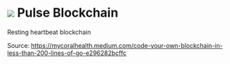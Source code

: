 # ![](https://i.imgur.com/guIzOid.png) Pulse Blockchain
Resting heartbeat blockchain

Source: https://mycoralhealth.medium.com/code-your-own-blockchain-in-less-than-200-lines-of-go-e296282bcffc
